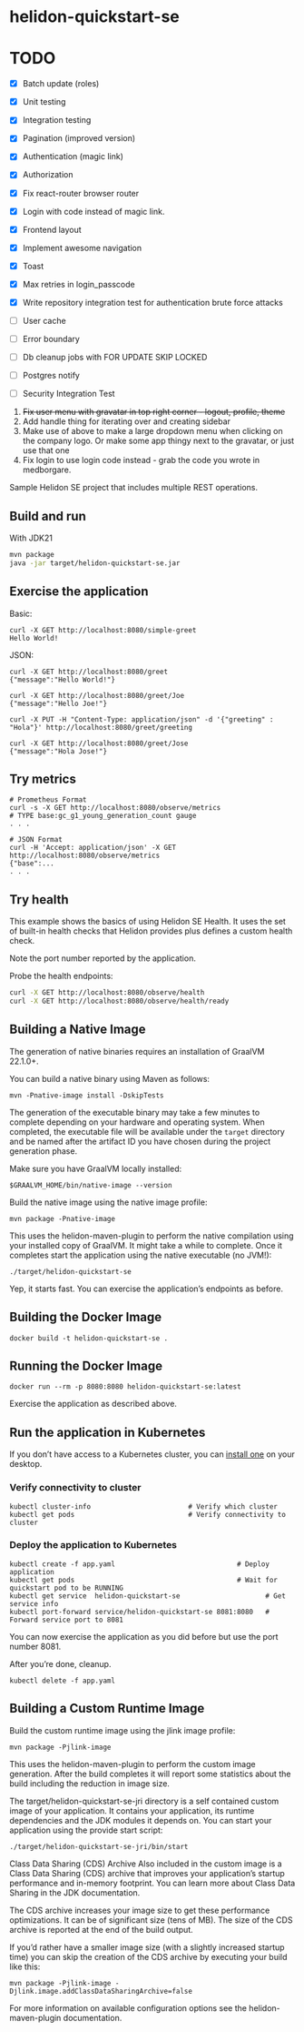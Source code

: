# helidon-quickstart-se

# TODO
- [x] Batch update (roles)
- [x] Unit testing
- [x] Integration testing
- [x] Pagination (improved version)
- [x] Authentication (magic link)
- [x] Authorization
- [x] Fix react-router browser router
- [x] Login with code instead of magic link.
- [x] Frontend layout
- [x] Implement awesome navigation
- [x] Toast
- [x] Max retries in login_passcode
- [x] Write repository integration test for authentication brute force attacks 
- [ ] User cache
- [ ] Error boundary
- [ ] Db cleanup jobs with FOR UPDATE SKIP LOCKED
- [ ] Postgres notify
- [ ] Security Integration Test



1. ~~Fix user menu with gravatar in top right corner - logout, profile, theme~~
2. Add handle thing for iterating over and creating sidebar
3. Make use of above to make a large dropdown menu when clicking on the company logo. Or make some app thingy next to the gravatar, or just use that one
4. Fix login to use login code instead - grab the code you wrote in medborgare.


Sample Helidon SE project that includes multiple REST operations.

## Build and run

With JDK21
```bash
mvn package
java -jar target/helidon-quickstart-se.jar
```

## Exercise the application

Basic:
```
curl -X GET http://localhost:8080/simple-greet
Hello World!
```


JSON:
```
curl -X GET http://localhost:8080/greet
{"message":"Hello World!"}

curl -X GET http://localhost:8080/greet/Joe
{"message":"Hello Joe!"}

curl -X PUT -H "Content-Type: application/json" -d '{"greeting" : "Hola"}' http://localhost:8080/greet/greeting

curl -X GET http://localhost:8080/greet/Jose
{"message":"Hola Jose!"}
```



## Try metrics

```
# Prometheus Format
curl -s -X GET http://localhost:8080/observe/metrics
# TYPE base:gc_g1_young_generation_count gauge
. . .

# JSON Format
curl -H 'Accept: application/json' -X GET http://localhost:8080/observe/metrics
{"base":...
. . .
```


## Try health

This example shows the basics of using Helidon SE Health. It uses the
set of built-in health checks that Helidon provides plus defines a
custom health check.

Note the port number reported by the application.

Probe the health endpoints:

```bash
curl -X GET http://localhost:8080/observe/health
curl -X GET http://localhost:8080/observe/health/ready
```



## Building a Native Image

The generation of native binaries requires an installation of GraalVM 22.1.0+.

You can build a native binary using Maven as follows:

```
mvn -Pnative-image install -DskipTests
```

The generation of the executable binary may take a few minutes to complete depending on
your hardware and operating system. When completed, the executable file will be available
under the `target` directory and be named after the artifact ID you have chosen during the
project generation phase.

Make sure you have GraalVM locally installed:

```
$GRAALVM_HOME/bin/native-image --version
```

Build the native image using the native image profile:

```
mvn package -Pnative-image
```

This uses the helidon-maven-plugin to perform the native compilation using your installed copy of GraalVM. It might take a while to complete.
Once it completes start the application using the native executable (no JVM!):

```
./target/helidon-quickstart-se
```

Yep, it starts fast. You can exercise the application’s endpoints as before.


## Building the Docker Image

```
docker build -t helidon-quickstart-se .
```

## Running the Docker Image

```
docker run --rm -p 8080:8080 helidon-quickstart-se:latest
```

Exercise the application as described above.
                                

## Run the application in Kubernetes

If you don’t have access to a Kubernetes cluster, you can [install one](https://helidon.io/docs/latest/#/about/kubernetes) on your desktop.

### Verify connectivity to cluster

```
kubectl cluster-info                        # Verify which cluster
kubectl get pods                            # Verify connectivity to cluster
```

### Deploy the application to Kubernetes

```
kubectl create -f app.yaml                              # Deploy application
kubectl get pods                                        # Wait for quickstart pod to be RUNNING
kubectl get service  helidon-quickstart-se                     # Get service info
kubectl port-forward service/helidon-quickstart-se 8081:8080   # Forward service port to 8081
```

You can now exercise the application as you did before but use the port number 8081.

After you’re done, cleanup.

```
kubectl delete -f app.yaml
```


## Building a Custom Runtime Image

Build the custom runtime image using the jlink image profile:

```
mvn package -Pjlink-image
```

This uses the helidon-maven-plugin to perform the custom image generation.
After the build completes it will report some statistics about the build including the reduction in image size.

The target/helidon-quickstart-se-jri directory is a self contained custom image of your application. It contains your application,
its runtime dependencies and the JDK modules it depends on. You can start your application using the provide start script:

```
./target/helidon-quickstart-se-jri/bin/start
```

Class Data Sharing (CDS) Archive
Also included in the custom image is a Class Data Sharing (CDS) archive that improves your application’s startup
performance and in-memory footprint. You can learn more about Class Data Sharing in the JDK documentation.

The CDS archive increases your image size to get these performance optimizations. It can be of significant size (tens of MB).
The size of the CDS archive is reported at the end of the build output.

If you’d rather have a smaller image size (with a slightly increased startup time) you can skip the creation of the CDS
archive by executing your build like this:

```
mvn package -Pjlink-image -Djlink.image.addClassDataSharingArchive=false
```

For more information on available configuration options see the helidon-maven-plugin documentation.
                                
